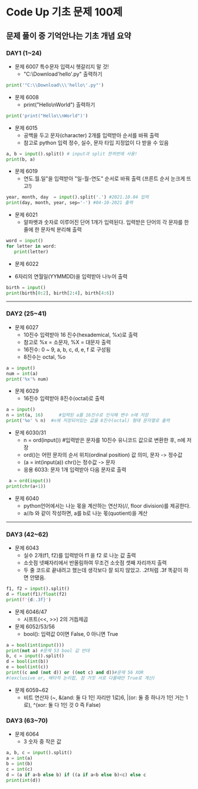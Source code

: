 # Code Up 기초 문제 100제
## 문제 풀이 중 기억안나는 기초 개념 요약 


### DAY1 (1~24)

- 문제 6007 특수문자 입력시 헷갈리지 말 것!
  * "C:\Download\'hello'.py" 출력하기
``` python
print('"C:\\Download\\\'hello\'.py"')
```

- 문제 6008 
   * print("Hello\nWorld") 출력하기
```python 
print('print("Hello\\nWorld")')
```
- 문제 6015 
   * 공백을 두고 문자(character) 2개를 입력받아 순서를 바꿔 출력
   * 참고로 python 입력 정수, 실수, 문자 타입 지정없이 다 받을 수 있음
```python
a, b = input().split() # input과 split 한꺼번에 사용!
print(b, a)
```
- 문제 6019
  * 연도.월.일"을 입력받아 "일-월-연도" 순서로 바꿔 출력 (프른트 순서 눈크게 뜨고!)
```python
year, month, day  = input().split('.') #2021.10.04 입력
print(day, month, year, sep='-') #04-10-2021 출력
```
- 문제 6021
   * 알파벳과 숫자로 이루어진 단어 1개가 입력된다. 입력받은 단어의 각 문자를 한 줄에 한 문자씩 분리해 출력
 ```python
 word = input()
for letter in word:
	print(letter)
 ```
 - 문제 6022 
  * 6자리의 연월일(YYMMDD)을 입력받아 나누어 출력
 ```python
 birth = input()
print(birth[0:2], birth[2:4], birth[4:6]) 
```
---
### DAY2 (25~41)

- 문제 6027 
  - 10진수 입력받아 16 진수(hexademical, %x)로 출력 
  - 참고로 %x = 소문자, %X = 대문자 출력
  - 16진수: 0 ~ 9, a, b, c, d, e, f 로 구성됨
  - 8진수는 octal, %o
 ```python
a = input()
num = int(a)
print('%x'% num)
 ```
- 문제 6029
  - 16진수 입력받아 8진수(octal)로 출력
```python
a = input()
n = int(a, 16)      #입력된 a를 16진수로 인식해 변수 n에 저장
print('%o' % n)  #n에 저장되어있는 값을 8진수(octal) 형태 문자열로 출력
```
- 문제 6030/31
   - n = ord(input())  #입력받은 문자를 10진수 유니코드 값으로 변환한 후, n에 저장
   - ord()는 어떤 문자의 순서 위치(ordinal position) 값 의미, 문자 -> 정수값 
   - (a = int(input(a)) chr()는 정수값 -> 문자 
   - 응용 6033: 문자 1개 입력받아 다음 문자로 출력
```python
 a = ord(input())
print(chr(a+1))
```
- 문제 6040
  - python언어에서는 나눈 몫을 계산하는 연산자(//, floor division)를 제공한다.
  - a//b 와 같이 작성하면, a를 b로 나눈 몫(quotient)을 계산

---
### DAY3 (42~62)
- 문제 6043
  - 실수 2개(f1, f2)를 입력받아 f1 을 f2 로 나눈 값 출력
  - 소숫점 넷째자리에서 반올림하여 무조건 소숫점 셋째 자리까지 출력
  - 두 줄 코드로 끝내려고 했는데 생각보다 잘 되지 않았고. .2f처럼 .3f 똑같이 하면 안됐음.
```python
f1, f2 = input().split()
d = float(f1)/float(f2)
print(f'{d:.3f}')
```
- 문제 6046/47
  - 시프트(<<, >>) 2의 거듭제곱
- 문제 6052/53/56
  - bool(): 입력값 0이면 False, 0 아니면 True
```python
a = bool(int(input()))
print(not a) #문제 53 bool 값 반대 
b, c = input().split()
d = bool(int(b))
e = bool(int(c))
print((c and (not d)) or ((not c) and d))#문제 56 XOR
#(exclusive or, 배타적 논리합, 참 거짓 서로 다를때만 True로 계산)
```
- 문제 6059~62
  - 비트 연산자 (~, &(and: 둘 다 1인 자리만 1로)6, |(or: 둘 중 하나가 1인 거는 1로), ^(xor: 둘 다 1인 것 0 즉 False) 

### DAY3 (63~70)
- 문제 6064
  - 3 숫자 중 작은 값
```python
a, b, c = input().split()
a = int(a) 
b = int(b)
c = int(c)
d = (a if a<b else b) if ((a if a<b else b)<c) else c
print(int(d))
```
